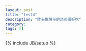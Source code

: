 ```yaml
---
layout: post
title: "test4"
description: "昨天悦悦带的烧鸡很好吃"
category: 
tags: []
---
```

{% include JB/setup %}
